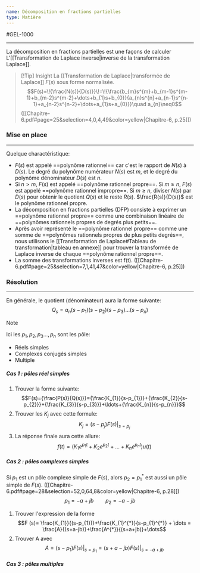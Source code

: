 ```yaml
---
name: Décomposition en fractions partielles
type: Matière
---
```

#GEL-1000 
***
La décomposition en fractions partielles est une façons de calculer L'[[Transformation de Laplace inverse|inverse de la transformation Laplace]].

 > [!Tip] Insight
 > La [[Transformation de Laplace|transformée de Laplace]] $F(s)$ sous forme normalisée. 
 > $$F(s)=\!{\frac{N(s)}{D(s)}}\!=\!{\frac{b_{m}s^{m}+b_{m-1}s^{m-1}+b_{m-2}s^{m-2}+\dots+b_{1}s+b_{0}}{a_{n}s^{n}+a_{n-1}s^{n-1}+a_{n-2}s^{n-2}+\dots+a_{1}s+a_{0}}}\quad a_{n}\neq0$$
 > ([[Chapitre-6.pdf#page=25&selection=4,0,4,49&color=yellow|Chapitre-6, p.25]])

### Mise en place
---
Quelque charactéristique:
- $F(s)$ est appelé ==polynôme rationnel== car c'est le rapport de $N(s)$ à $D(s)$. Le degré du polynôme numérateur $N(s)$ est $m$, et le degré du polynôme dénominateur $D(s)$ est $n$. 
- Si $n > m$, $F(s)$ est appelé ==polynôme rationnel propre==. Si $m \ge n$, $F(s)$ est appelé ==polynôme rationnel impropre==. Si $m \ge n$, diviser $N(s)$ par $D(s)$ pour obtenir le quotient $Q(s)$ et le reste $R(s)$. $\frac{R(s)}{D(s)}$ est le polynôme rationnel propre.
- La décomposition en fractions partielles (DFP) consiste à exprimer un ==polynôme rationnel propre== comme une combinaison linéaire de ==polynômes rationnels propres de degrés plus petits==. 
- Après avoir représenté le ==polynôme rationnel propre== comme une somme de ==polynômes rationnels propres de plus petits degrés==, nous utilisons le [[Transformation de Laplace#Tableau de transformation|tableau en annexe]] pour trouver la transformée de Laplace inverse de chaque ==polynôme rationnel propre==. 
- La somme des transformations inverses est f(t).
([[Chapitre-6.pdf#page=25&selection=7,1,41,47&color=yellow|Chapitre-6, p.25]])

### Résolution
---
En générale, le quotient (dénominateur) aura la forme suivante:
$$Q_{s} = a_{n}(s-p_{1})(s-p_{2})(s-p_{3})\dots(s-p_{n})$$
> [!Note]
> Ici les $p_{1}, p_{2}, p_{3} \dots, p_{n}$ sont les pôle:
> - Réels simples
> - Complexes conjugés simples
> - Multiple
##### Cas 1 : pôles réel simples
1. Trouver la forme suivante: $$F(s)={\frac{P(s)}{Q(s)}}={\frac{K_{1}}{s-p_{1}}}+{\frac{K_{2}}{s-p_{2}}}+{\frac{K_{3}}{s-p_{3}}}+\ldots+{\frac{K_{n}}{s-p_{n}}}$$
2. Trouver les $K_{j}$ avec cette formule: $$K_{j}=\left.(s-p_{j})F(s)\right|_{s=p_{j}}$$
3. La réponse finale aura cette allure: $$f(t)=\left(K_{1}e^{p_{1}t}+K_{2}e^{p_{2}t}+...+K_{n}e^{p_{n}t}\right)u(t)$$
##### Cas 2 : pôles complexes simples
Si $p_{1}$ est un pôle complexe simple de $F(s)$, alors $p_{2} = p_{1}^{*}$ est aussi un pôle simple de $F(s)$.
([[Chapitre-6.pdf#page=28&selection=52,0,64,8&color=yellow|Chapitre-6, p.28]])
$$p_{1}=-a+jb \qquad p_{2} = -a-jb$$
1. Trouver l'expression de la forme $$F
   (s)= \frac{K_{1}}{(s-p_{1})}+\frac{K_{1}^{*}}{s-p_{1}^{*}} + \dots = \frac{A}{(s+a-jb)}+\frac{A^{*}}{(s+a+jb)}+\dots$$
2. Trouver A avec $$A=\left.(s-p_{1})F(s)\right|_{s=p_{1}}=\left.(s+a-jb)F(s)\right|_{s=-a+jb}$$

##### Cas 3 : pôles multiples
